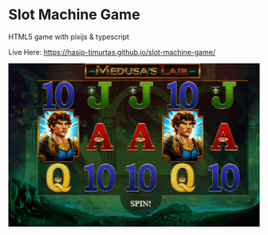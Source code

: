 # Slot Machine Game
HTML5 game with pixijs & typescript

Live Here: https://hasip-timurtas.github.io/slot-machine-game/

![](usage.gif)
